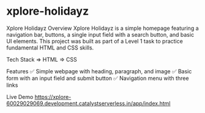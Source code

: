 # xplore-holidayz

Xplore Holidayz
Overview
Xplore Holidayz is a simple homepage featuring a navigation bar, buttons, a single input field with a search button, and basic UI elements. This project was built as part of a Level 1 task to practice fundamental HTML and CSS skills.

Tech Stack
=> HTML
=> CSS

Features
✅ Simple webpage with heading, paragraph, and image
✅ Basic form with an input field and submit button
✅ Navigation menu with three links

Live Demo
https://xplore-60029029069.development.catalystserverless.in/app/index.html
